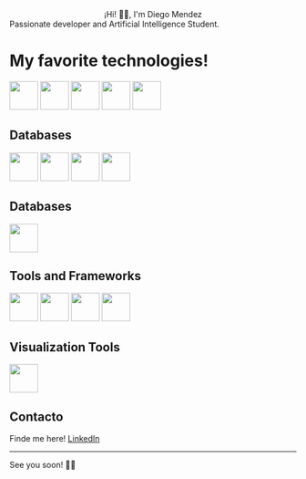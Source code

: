 <link rel="stylesheet" href="https://cdn.jsdelivr.net/gh/devicons/devicon@latest/devicon.min.css">

<center> ¡Hi! 👋👋, I'm Diego Mendez</center>
<i class="devicon-devicon-plain"></i>     
Passionate developer and Artificial Intelligence Student.
<br>

<h1>My favorite technologies!</h1>
<p>
<img src="https://cdn.jsdelivr.net/gh/devicons/devicon/icons/python/python-original-wordmark.svg" style="width: 50px;" />
<img src="https://cdn.jsdelivr.net/gh/devicons/devicon/icons/django/django-plain-wordmark.svg" style="width: 50px;"/>
<img src="https://cdn.jsdelivr.net/gh/devicons/devicon/icons/mysql/mysql-original-wordmark.svg" style="width: 50px;"/>
<img src="https://cdn.jsdelivr.net/gh/devicons/devicon/icons/opencv/opencv-original-wordmark.svg" style="width: 50px;"/>      
<img src="https://cdn.jsdelivr.net/gh/devicons/devicon/icons/pandas/pandas-original-wordmark.svg" style="width: 50px;"/>
</p>
<h2>Databases</h2>
<p>
<img src="https://cdn.jsdelivr.net/gh/devicons/devicon/icons/javascript/javascript-original.svg" style="width: 50px;" />
<img src="https://cdn.jsdelivr.net/gh/devicons/devicon/icons/c/c-original.svg" style="width: 50px;"/>
<img src="https://cdn.jsdelivr.net/gh/devicons/devicon/icons/cplusplus/cplusplus-original.svg" style="width: 50px;"/>
<img src="https://cdn.jsdelivr.net/gh/devicons/devicon/icons/matlab/matlab-original.svg" style="width: 50px;"/>
</p>  

<h2>Databases</h2>
<p>
<img src="https://cdn.jsdelivr.net/gh/devicons/devicon/icons/postgresql/postgresql-original-wordmark.svg" style="width: 50px;" />
</p>  

<h2>Tools and Frameworks</h2>
<p>
<img src="https://cdn.jsdelivr.net/gh/devicons/devicon/icons/html5/html5-original-wordmark.svg" style="width: 50px;"/>
<img src="https://cdn.jsdelivr.net/gh/devicons/devicon/icons/css3/css3-original-wordmark.svg" style="width: 50px;"/>
<img src="https://cdn.jsdelivr.net/gh/devicons/devicon/icons/bootstrap/bootstrap-original-wordmark.svg" style="width: 50px;"/>
<img src="https://cdn.jsdelivr.net/gh/devicons/devicon/icons/react/react-original-wordmark.svg" style="width: 50px;"/>
</p>  


<h2>Visualization Tools</h2>
<p>
<img src="https://cdn.jsdelivr.net/gh/devicons/devicon/icons/tableau/tableau-original.svg" style="width: 50px;"/>
</p>  

## Contacto

Finde me here! [LinkedIn](https://www.linkedin.com/in/diegommendez) 

---

See you soon! 👀👀
